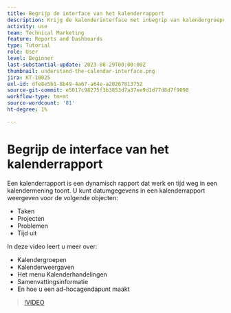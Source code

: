 ```yaml
---
title: Begrijp de interface van het kalenderrapport
description: Krijg de kalenderinterface met inbegrip van kalendergroepen, meningen en acties te kennen.
activity: use
team: Technical Marketing
feature: Reports and Dashboards
type: Tutorial
role: User
level: Beginner
last-substantial-update: 2023-08-29T00:00:00Z
thumbnail: understand-the-calendar-interface.png
jira: KT-10025
exl-id: dfe8e5b1-8b49-4a67-a64e-a20267813752
source-git-commit: e5017c98275f3b3853d7a37ee9d1d77d8d7f9098
workflow-type: tm+mt
source-wordcount: '81'
ht-degree: 1%

---
```


# Begrijp de interface van het kalenderrapport

Een kalenderrapport is een dynamisch rapport dat werk en tijd weg in een kalendermening toont. U kunt datumgegevens in een kalenderrapport weergeven voor de volgende objecten:

* Taken
* Projecten
* Problemen
* Tijd uit

In deze video leert u meer over:

* Kalendergroepen
* Kalenderweergaven
* Het menu Kalenderhandelingen
* Samenvattingsinformatie
* En hoe u een ad-hocagendapunt maakt

>[!VIDEO](https://video.tv.adobe.com/v/3423318/?quality=12&learn=on)
